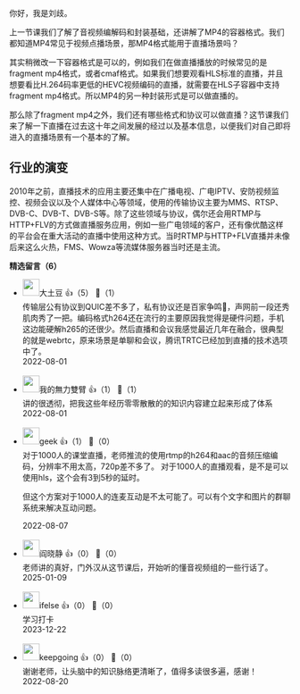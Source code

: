 你好，我是刘歧。

上一节课我们了解了音视频编解码和封装基础，还讲解了MP4的容器格式。我们都知道MP4常见于视频点播场景，那MP4格式能用于直播场景吗？

其实稍微改一下容器格式是可以的，例如我们在做直播播放的时候常见的是fragment mp4格式，或者cmaf格式。如果我们想要观看HLS标准的直播，并且想要看比H.264码率更低的HEVC视频编码的直播，就需要在HLS子容器中支持fragment mp4格式。所以MP4的另一种封装形式是可以做直播的。

那么除了fragment mp4之外，我们还有哪些格式和协议可以做直播？这节课我们来了解一下直播在过去这十年之间发展的经过以及基本信息，以便我们对自己即将进入的直播场景有一个基本的了解。

## 行业的演变

2010年之前，直播技术的应用主要还集中在广播电视、广电IPTV、安防视频监控、视频会议以及个人媒体中心等领域，使用的传输协议主要为MMS、RTSP、DVB-C、DVB-T、DVB-S等。除了这些领域与协议，偶尔还会用RTMP与HTTP+FLV的方式做直播服务应用，例如一些广电领域的客户，还有像优酷这样的平台会在重大活动的直播中使用这种方式。当时RTMP与HTTP+FLV直播并未像后来这么火热，FMS、Wowza等流媒体服务器当时还是主流。
<div><strong>精选留言（6）</strong></div><ul>
<li><img src="https://static001.geekbang.org/account/avatar/00/11/1d/64/52a5863b.jpg" width="30px"><span>大土豆</span> 👍（5） 💬（1）<div>传输层公有协议到QUIC差不多了，私有协议还是百家争鸣🤩，声网前一段还秀肌肉秀了一把。编码格式h264还在流行的主要原因我觉得是硬件问题，手机这边能硬解h265的还很少。然后直播和会议我感觉最近几年在融合，很典型的就是webrtc，原来场景是单聊和会议，腾讯TRTC已经加到直播的技术选项中了。</div>2022-08-01</li><br/><li><img src="https://static001.geekbang.org/account/avatar/00/28/3a/df/f0f1ee84.jpg" width="30px"><span>我的無力雙臂</span> 👍（1） 💬（1）<div>讲的很透彻，把我这些年经历零零散散的的知识内容建立起来形成了体系</div>2022-08-01</li><br/><li><img src="" width="30px"><span>geek</span> 👍（1） 💬（0）<div>对于1000人的课堂直播，老师推流的使用rtmp的h264和aac的音频压缩编码，分辨率不用太高，720p差不多了。
对于1000人的直播观看，是不是可以使用hls，这个会有3到5秒的延时。

但这个方案对于1000人的连麦互动是不太可能了。可以有个文字和图片的群聊系统来解决互动问题。</div>2022-08-07</li><br/><li><img src="https://static001.geekbang.org/account/avatar/00/15/4c/e1/814431e9.jpg" width="30px"><span>阎晓静</span> 👍（0） 💬（0）<div>老师讲的真好，门外汉从这节课后，开始听的懂音视频组的一些行话了。</div>2025-01-09</li><br/><li><img src="https://static001.geekbang.org/account/avatar/00/26/eb/d7/90391376.jpg" width="30px"><span>ifelse</span> 👍（0） 💬（0）<div>学习打卡</div>2023-12-22</li><br/><li><img src="https://static001.geekbang.org/account/avatar/00/16/73/9b/67a38926.jpg" width="30px"><span>keepgoing</span> 👍（0） 💬（0）<div>谢谢老师，让头脑中的知识脉络更清晰了，值得多读很多遍，感谢！</div>2022-08-20</li><br/>
</ul>